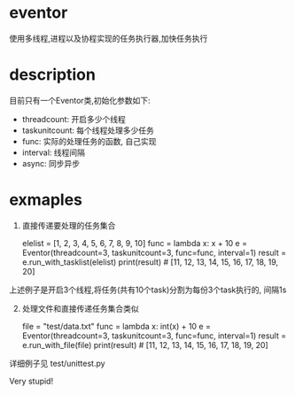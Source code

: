 # eventor
使用多线程,进程以及协程实现的任务执行器,加快任务执行

# description

目前只有一个Eventor类,初始化参数如下:
- threadcount: 开启多少个线程 
- taskunitcount: 每个线程处理多少任务
- func: 实际的处理任务的函数, 自己实现
- interval: 线程间隔
- async: 同步异步

# exmaples

1. 直接传递要处理的任务集合

    elelist = [1, 2, 3, 4, 5, 6, 7, 8, 9, 10]
    func = lambda x: x + 10
    e = Eventor(threadcount=3, taskunitcount=3, func=func, interval=1)
    result = e.run_with_tasklist(elelist)
    print(result) # [11, 12, 13, 14, 15, 16, 17, 18, 19, 20]
    
    
上述例子是开启3个线程,将任务(共有10个task)分割为每份3个task执行的, 间隔1s

2. 处理文件和直接传递任务集合类似

    file = "test/data.txt"
    func = lambda x: int(x) + 10
    e = Eventor(threadcount=3, taskunitcount=3, func=func, interval=1)
    result = e.run_with_file(file)
    print(result) # [11, 12, 13, 14, 15, 16, 17, 18, 19, 20]


详细例子见 test/unittest.py 

Very stupid!

